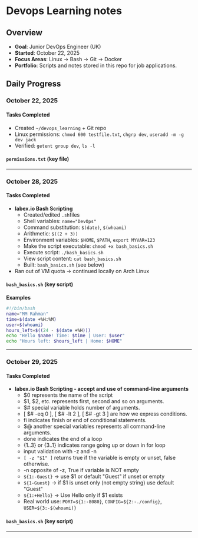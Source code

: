 # Devops Learning notes

## Overview
- **Goal**: Junior DevOps Engineer (UK)
- **Started**: October 22, 2025
- **Focus Areas**: Linux -> Bash -> Git -> Docker
- **Portfolio**: Scripts and notes stored in this repo for job applications.

## Daily Progress

### October 22, 2025
#### Tasks Completed
- Created `~/devops_learning` + Git repo
- Linux permissions: `chmod 600 testfile.txt`, `chgrp dev`, `useradd -m -g dev jack`
- Verified: `getent group dev`,  `ls -l`

#### `permissions.txt` (key file)

---

### October 28, 2025
#### Tasks Completed
- **labex.io Bash Scripting**
	- Created/edited `.sh`files
	- Shell variables: `name="DevOps"`
	- Command substitution: `$(date)`, `$(whoami)`
	- Arithmetic: `$((2 + 3))`
	- Environment variables: `$HOME`, `$PATH`, `export MYVAR=123`
	- Make the script executable: `chmod +x bash_basics.sh`
	- Execute script: `./bash_basics.sh`
	- View script content: `cat bash_basics.sh`
	- Built: `bash_basics.sh` (see below)
- Ran out of VM quota -> continued locally on Arch Linux

#### `bash_basics.sh` (key script)

**Examples**
```bash
#!/bin/bash
name="MM Rahman"
time=$(date +%H:%M)
user=$(whoami)
hours_left=$((24 - $(date +%H)))
echo "Hello $name! Time: $time | User: $user"
echo "Hours left: $hours_left | Home: $HOME"
```
---

### October 29, 2025
#### Tasks Completed
- **labex.io Bash Scripting - accept and use of command-line arguments**
	- $0 represents the name of the script
	- $1, $2, etc. represents first, second and so on arguments.
	- $# special variable holds number of arguments.
	- [ $# -eq 0 ], [ $# -lt 2 ], [ $# -gt 3 ] are how we express conditions.
	- fi indicates finish or end of conditional statements.
	- $@ another special variables represents all command-line arguments.
	- done indicates the end of a loop
	- {1..3} or {3..1} indicates range going up or down in for loop
	- input validation with -z and -n
	- `[ -z "$1" ]` returns true if the variable is empty or unset, false otherwise.
	- -n opposite of -z, True if variable is NOT empty
	- `${1:-Guest}` -> use $1 or default "Guest" if unset or empty
	- `${1-Guest}` -> if $1 is unset only (not empty string) use default "Guest"
	- `${1:+Hello}` -> Use Hello only if $1 exists
	- Real world use: `PORT=${1:-8080}`, `CONFIG=${2:-./config}`, `USER=${3:-$(whoami)}`
	
#### `bash_basics.sh` (key script)
---
